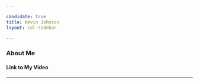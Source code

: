 ```yaml
---

candidate: true
title: Kevin Johnson
layout: col-sidebar

---
```


### About Me

#### Link to My Video

---

